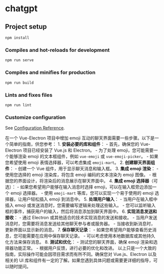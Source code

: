 # chatgpt

## Project setup
```
npm install
```

### Compiles and hot-reloads for development
```
npm run serve
```

### Compiles and minifies for production
```
npm run build
```

### Lints and fixes files
```
npm run lint
```

### Customize configuration
See [Configuration Reference](https://cli.vuejs.org/config/).


在一个 Vue-Electron 项目中增加 emoji 互动的聊天界面需要一些步骤。以下是一个简单的指南，供您参考： 1. **安装必要的库和组件**： - 首先，确保您的 Vue-Electron 项目已经安装了 Vue.js 和 Electron。 - 为了处理 emoji，您可能需要一个能够渲染 emoji 的文本框组件，例如 `vue-emoji` 或 `vue-emoji-picker`。 - 如果您希望使用 emoji 表情选择器，可以考虑集成 `emoji-mart`。 2. **创建聊天界面组件**： - 创建一个 Vue 组件，用于显示聊天消息和输入框。 3. **集成 emoji 渲染**： - 使用您选择的 emoji 渲染库，将包含 emoji 编码的文本渲染为 emoji 图像。 - 根据您的界面设计，将渲染后的消息展示在聊天界面中。 4. **集成 emoji 选择器**（可选）： - 如果您希望用户能够在输入消息时选择 emoji，可以在输入框旁边添加一个 emoji 选择器。 - 使用 `emoji-mart` 等库，您可以实现一个易于使用的 emoji 选择器，让用户轻松插入 emoji 到消息中。 5. **处理用户输入**： - 当用户在输入框中插入 emoji 或发送消息时，您需要编写逻辑来处理这些输入。 - 您可以监听输入框的事件，捕获用户的输入，然后将消息添加到聊天界面中。 6. **实现消息发送和接收**： - 通过 Electron 或其他适合的技术实现消息的发送和接收。 - 当用户发送消息时，您需要将消息发送给其他聊天参与者或服务器。 - 当接收到新消息时，更新界面以显示新的消息。 7. **保存聊天记录**： - 如果您希望用户能够查看历史消息，您可能需要在应用中保存聊天记录。 - 可以考虑使用本地数据库或其他持久化方法来保存消息。 8. **测试和优化**： - 测试您的聊天界面，确保 emoji 渲染和选择器功能正常。 - 根据用户反馈，进行必要的优化和改进。 以上只是一个大致的指南，实际操作可能会因项目需求而有所不同。确保您对 Vue.js、Electron 以及相关的 UI 库和组件有一定的了解。如果您遇到具体问题或需要更详细的指导，可以随时提问。


